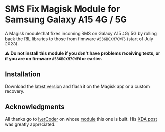 # SMS Fix Magisk Module for Samsung Galaxy A15 4G / 5G

A Magisk module that fixes incoming SMS on Galaxy A15 4G/ 5G by rolling back the RIL libraries to those from firmware `A536BOXM7CWF6` (start of July 2023).

**⚠️ Do not install this module if you don't have problems receiving texts, or if you are on firmware `A536BOXM7CWF6` or earlier.**

## Installation
Download the [latest version](https://github.com/mylove90/a15xx-ril-rollback/releases/latest) and flash it on the Magisk app or a custom recovery.

## Acknowledgments
All thanks go to [IverCoder](https://github.com/IverCoder) on whose [module](https://github.com/IverCoder/a03nnxx-ril-rollback) this one is built. His [XDA post](https://xdaforums.com/t/solved-gsi-related-can-not-receive-sms.4636173/post-89192751) was greatly appreciated.
